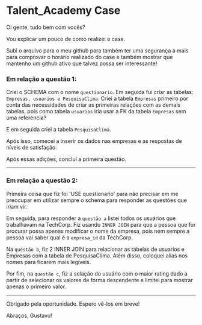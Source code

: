# Talent_Academy Case
Oi gente, tudo bem com vocês?

Vou explicar um pouco de como realizei o case.

Subi o arquivo para o meu github para também ter uma segurança a mais para comprovar o horário realizado do case e também mostrar que mantenho um github ativo que talvez possa ser interessante!

### Em relação a questão 1:

Criei o SCHEMA com o nome ```questionario```. Em seguida fui criar as tabelas: ```Empresas, usuarios e PesquisaClima```. Criei a tabela ```Empresas``` primeiro por conta das necessidades de criar as primeiras relações com as demais tabelas, pois como tabela ```usuarios``` iria usar a FK da tabela ```Empresas``` sem uma referencia?

E em seguida criei a tabela ```PesquisaClima```.

Após isso, comecei a inserir os dados nas empresas e as respostas de níveis de satisfação.

Após essas adições, concluí a primeira questão.

<hr>

### Em relação a questão 2:

Primeira coisa que fiz foi 'USE questionario' para não precisar em me preocupar em utilizar sempre o schema para responder as questões que iriam vir.

Em seguida, para responder a ```questão a``` listei todos os usuários que trabalhavam na TechCorp. Fiz usando ```INNER JOIN``` para que a pessoa que for procurar possa apenas modificar o nome da empresa, pois nem sempre a pessoa vai saber qual é a ```empresa_id``` da TechCorp.

Na ```questão b```, fiz 2 INNER JOIN para relacionar as tabelas de usuarios e Empresas com a tabela de PesquisaClima. Além disso, coloquei alias nos nomes para ficarem mais legíveis.

Por fim, na ```questão c```, fiz a selação do usuário com o maior rating dado a partir de selecionar os valores de forma descendente e limitei para mostrar apenas o primeiro valor.


<hr>

Obrigado pela oportunidade. Espero vê-los em breve!

Abraços, Gustavo!
